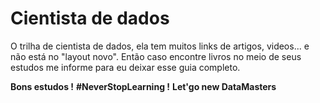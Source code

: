 # Cientista de dados

O trilha de cientista de dados, ela tem muitos links de artigos, videos... e não está no "layout novo". Então caso encontre livros no meio de seus estudos me informe para eu deixar esse guia completo.

**Bons estudos !**
**#NeverStopLearning !**
**Let'go new DataMasters**